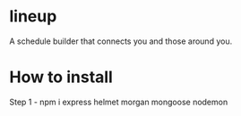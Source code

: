 # lineup
A schedule builder that connects you and those around you.

# How to install 
Step 1 - npm i express helmet morgan mongoose nodemon
